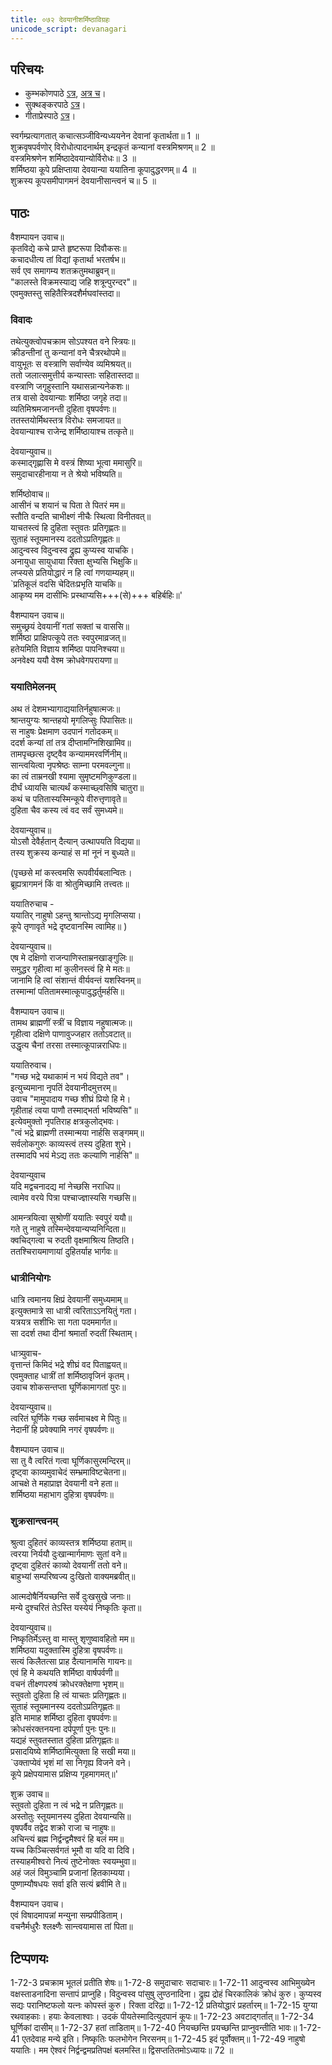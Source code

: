 ```yaml
---  
title: ०७२ देवयानीशर्मिष्ठाविग्रहः
unicode_script: devanagari
---  
```


## परिचयः
- कुम्भकोणपाठे [ऽत्र](https://archive.org/details/mahAbhArata-kumbhakoNam/page/n369), [अत्र च](https://sanskritdocuments.org/mirrors/mahabharata/mbhK/mahabharata-k-01-sa.html)।
- सुक्थङ्करपाठे [ऽत्र](http://bombay.indology.info/mahabharata/text/UD/MBh01.txt)।
- गीताप्रेस्पाठे [ऽत्र](https://archive.org/stream/mahabharata01ramauoft#page/564/mode/2up)।

स्वर्गम्प्रत्यागतात् कचात्सञ्जीविन्यध्ययनेन देवानां कृतार्थता॥ 1 ॥  
शुक्रवृषपर्वणोर् विरोधोत्पादनार्थम् इन्द्रकृतं कन्यानां वस्त्रमिश्रणम्॥ 2 ॥  
वस्त्रमिश्रणेन शर्मिष्ठादेवयान्योर्विरोधः॥ 3 ॥  
शर्मिष्ठया कूपे प्रक्षिप्ताया देवयान्या ययातिना कूपादुद्धरणम्॥ 4 ॥  
शुक्रस्य कूपसमीपागमनं देवयानीसान्त्वनं च॥ 5 ॥

## पाठः

वैशम्पायन उवाच॥  
कृतविद्ये कचे प्राप्ते हृष्टरूपा दिवौकसः॥  
कचादधीत्य तां विद्यां कृतार्था भरतर्षभ॥  
सर्व एव समागम्य शतक्रतुमथाब्रुवन्॥  
"कालस्ते विक्रमस्याद्य जहि शत्रून्पुरन्दर"॥  
एवमुक्तस्तु सहितैस्त्रिदशैर्मघवांस्तदा॥  

### विवादः
तथेत्युक्त्वोपचक्राम सोऽपश्यत वने स्त्रियः॥  
क्रीडन्तीनां तु कन्यानां वने चैत्ररथोपमे॥  
वायुभूतः स वस्त्राणि सर्वाण्येव व्यमिश्रयत्॥  
ततो जलात्समुत्तीर्य कन्यास्ताः सहितास्तदा॥  
वस्त्राणि जगृहुस्तानि यथासन्नान्यनेकशः॥  
तत्र वासो देवयान्याः शर्मिष्ठा जगृहे तदा॥  
व्यतिमिश्रमजानन्ती दुहिता वृषपर्वणः॥  
ततस्तयोर्मिथस्तत्र विरोधः समजायत॥  
देवयान्याश्च राजेन्द्र शर्मिष्ठायाश्च तत्कृते॥  

देवयान्युवाच॥  
कस्माद्गृह्णासि मे वस्त्रं शिष्या भूत्वा ममासुरि॥  
समुदाचारहीनाया न ते श्रेयो भविष्यति॥  

शर्मिष्ठोवाच॥  
आसीनं च शयानं च पिता ते पितरं मम॥  
स्तौति वन्दति चाभीक्ष्णं नीचैः स्थित्वा विनीतवत्॥  
याचतस्त्वं हि दुहिता स्तुवतः प्रतिगृह्णतः॥  
सुताहं स्तूयमानस्य ददतोऽप्रतिगृह्णतः॥  
आदुन्वस्व विदुन्वस्व द्रुह्य कुप्यस्व याचकि।  
अनायुधा सायुधाया रिक्ता क्षुभ्यसि भिक्षुकि॥  
लप्स्यसे प्रतियोद्धारं न हि त्वां गणयाम्यहम्॥  
`प्रतिकूलं वदसि चेदितःप्रभृति याचकि॥  
आकृष्य मम दासीभिः प्रस्थाप्यसि+++(से)+++ बहिर्बहिः॥'

वैशम्पायन उवाच॥  
समुच्छ्रयं देवयानीं गतां सक्तां च वाससि॥  
शर्मिष्ठा प्राक्षिपत्कूपे ततः स्वपुरमाव्रजत्॥  
हतेयमिति विज्ञाय शर्मिष्ठा पापनिश्चया॥  
अनवेक्ष्य ययौ वेश्म क्रोधवेगपरायणा॥  

### ययातिमेलनम्
अथ तं देशमभ्यागाद्ययातिर्नहुषात्मजः॥  
श्रान्तयुग्यः श्रान्तहयो मृगलिप्सुः पिपासितः॥  
स नाहुषः प्रेक्षमाण उदपानं गतोदकम्॥  
ददर्श कन्यां तां तत्र दीप्तामग्निशिखामिव॥  
तामपृच्छत्स दृष्ट्वैव कन्याममरवर्णिनीम्॥  
सान्त्वयित्वा नृपश्रेष्ठः साम्ना परमवल्गुना॥  
का त्वं ताम्रनखी श्यामा सुमृष्टमणिकुण्डला॥  
दीर्घं ध्यायसि चात्यर्थं कस्माच्छ्वसिषि चातुरा॥  
कथं च पतितास्यस्मिन्कूपे वीरुत्तृणावृते॥  
दुहिता चैव कस्य त्वं वद सर्वं सुमध्यमे॥  

देवयान्युवाच॥  
योऽसौ देवैर्हतान् दैत्यान् उत्थापयति विद्यया॥  
तस्य शुक्रस्य कन्याहं स मां नूनं न बुध्यते॥  

(पृच्छसे मां कस्त्वमसि रूपवीर्यबलान्वितः।  
ब्रूह्यत्रागमनं किं वा श्रोतुमिच्छामि तत्त्वतः॥  

ययातिरुचाच -  
ययातिर् नाहुषो ऽहन्तु श्रान्तोऽद्य मृगलिप्सया।  
कूपे तृणावृते भद्रे दृष्टवानस्मि त्वामिह॥
)

देवयान्युवाच॥  
एष मे दक्षिणो राजन्पाणिस्ताम्रनखाङ्गुलिः॥  
समुद्धर गृहीत्वा मां कुलीनस्त्वं हि मे मतः॥  
जानामि हि त्वां संशान्तं वीर्यवन्तं यशस्विनम्॥  
तस्मान्मां पतितामस्मात्कूपादुद्धर्तुमर्हसि॥  

वैशम्पायन उवाच॥  
तामथ ब्राह्मणीं स्त्रीं च विज्ञाय नहुषात्मजः॥  
गृहीत्वा दक्षिणे पाणावुज्जहार ततोऽवटात्॥  
उद्धृत्य चैनां तरसा तस्मात्कूपान्नराधिपः॥  

ययातिरुवाच।  
"गच्छ भद्रे यथाकामं न भयं विद्यते तव"।  
इत्युच्यमाना नृपतिं देवयानीदमुत्तरम्॥  
उवाच "मामुपादाय गच्छ शीघ्रं प्रियो हि मे।  
गृहीताहं त्वया पाणौ तस्माद्भर्ता भविष्यसि"॥   
इत्येवमुक्तो नृपतिराह क्षत्रकुलोद्भवः।  
"त्वं भद्रे ब्राह्मणी तस्मान्मया नार्हसि सङ्गमम्॥   
सर्वलोकगुरुः काव्यस्त्वं तस्य दुहिता शुभे।  
तस्मादपि भयं मेऽद्य ततः कल्याणि नार्हसि"॥  

देवयान्युवाच  
यदि मद्वचनादद्य मां नेच्छसि नराधिप॥  
त्वामेव वरये पित्रा पश्चाज्ज्ञास्यसि गच्छसि॥  

आमन्त्रयित्वा सुश्रोणीं ययातिः स्वपुरं ययौ॥  
गते तु नाहुषे तस्मिन्देवयान्यप्यनिन्दिता॥  
क्वचिद्गत्वा च रुदती वृक्षमाश्रित्य तिष्ठति।  
ततश्चिरायमाणायां दुहितर्याह भार्गवः॥  

### धात्रीनियोगः
धात्रि त्वमानय क्षिप्रं देवयानीं समुध्यमाम्॥  
इत्युक्तमात्रे सा धात्री त्वरिताऽऽनयितुं गता।  
यत्रयत्र सशीभिः सा गता पदममार्गत॥  
सा ददर्श तथा दीनां श्रमार्तां रुदतीं स्थिताम्।  

धात्र्युवाच-  
वृत्तान्तं किमिदं भद्रे शीघ्रं वद पिताह्वयत्॥  
एवमुक्ताह धात्रीं तां शर्मिष्ठावृजिनं कृतम्।  
उवाच शोकसन्तप्ता घूर्णिकामागतां पुरः॥

देवयान्युवाच॥  
त्वरितं घूर्णिके गच्छ सर्वमाचक्ष्व मे पितुः॥  
नेदानीं हि प्रवेक्यामि नगरं वृषपर्वणः॥  

वैशम्पायन उवाच॥  
सा तु वै त्वरितं गत्वा घूर्णिकासुरमन्दिरम्॥  
दृष्ट्वा काव्यमुवाचेदं सम्भ्रमाविष्टचेतना॥  
आचक्षे ते महाप्राज्ञ देवयानी वने हता॥  
शर्मिष्ठया महाभाग दुहित्रा वृषपर्वणः॥  

### शुक्रसान्त्वनम्
श्रुत्वा दुहितरं काव्यस्तत्र शर्मिष्ठया हताम्॥  
त्वरया निर्ययौ दुःखान्मार्गमाणः सुतां वने॥  
दृष्ट्वा दुहितरं काव्यो देवयानीं ततो वने॥  
बाहुभ्यां सम्परिष्वज्य दुःखितो वाक्यमब्रवीत्॥  

आत्मदोषैर्नियच्छन्ति सर्वे दुःखसुखे जनाः॥  
मन्ये दुश्चरितं तेऽस्ति यस्येयं निष्कृतिः कृता॥  

देवयान्युवाच॥  
निष्कृतिर्मेऽस्तु वा मास्तु शृणुष्वावहितो मम॥  
शर्मिष्ठया यदुक्तास्मि दुहित्रा वृषपर्वणः॥  
सत्यं किलैतत्सा प्राह दैत्यानामसि गायनः॥  
एवं हि मे कथयति शर्मिष्ठा वार्षपर्वणी॥  
वचनं तीक्ष्णपरुषं क्रोधरक्तेक्षणा भृशम्॥  
स्तुवतो दुहिता हि त्वं याचतः प्रतिगृह्णतः॥  
सुताहं स्तूयमानस्य ददतोऽप्रतिगृह्णतः॥  
इति मामाह शर्मिष्ठा दुहिता वृषपर्वणः॥  
क्रोधसंरक्तनयना दर्पपूर्णा पुनः पुनः॥  
यद्यहं स्तुवतस्तात दुहिता प्रतिगृह्णतः॥  
प्रसादयिष्ये शर्मिष्ठामित्युक्ता हि सखी मया॥  
`उक्ताप्येवं भृशं मां सा निगृह्य विजने वने।  
कूपे प्रक्षेपयामास प्रक्षिप्य गृहमागमत्॥'

शुक्र उवाच॥  
स्तुवतो दुहिता न त्वं भद्रे न प्रतिगृह्णतः॥  
अस्तोतुः स्तूयमानस्य दुहिता देवयान्यसि॥  
वृषपर्वैव तद्वेद शक्रो राजा च नाहुषः॥  
अचिन्त्यं ब्रह्म निर्द्वन्द्वमैश्वरं हि बलं मम॥  
यच्च किञ्चित्सर्वगतं भूमौ वा यदि वा दिवि।  
तस्याहमीश्वरो नित्यं तुष्टेनोक्तः स्वयम्भुवा॥  
अहं जलं विमुञ्चामि प्रजानां हितकाम्यया।  
पुष्णाम्यौषधयः सर्वा इति सत्यं ब्रवीमि ते॥  

वैशम्पायन उवाच।   
एवं विषादमापन्नां मन्युना सम्प्रपीडिताम्।  
वचनैर्मधुरैः श्लक्ष्णैः सान्त्वयामास तां पिता॥

## टिप्पणयः
1-72-3 प्रचक्राम भूतलं प्रतीति शेषः॥ 1-72-8 समुदाचारः सदाचारः॥ 1-72-11 आदुन्वस्व आभिमुख्येन वक्षस्ताडनादिना सन्तापं प्राप्नुहि। विदुन्वस्व पांसुषु लुण्ठनादिना। द्रुह्य द्रोहं चिरकालिकं क्रोधं कुरु। कुप्यस्व सद्यः परानिष्टफलो यत्नः कोपस्तं कुरु। रिक्ता दरिद्रा॥ 1-72-12 प्रतियोद्धारं प्रहर्तारम्॥ 1-72-15 युग्या रथवाहकाः। हयाः केवलाश्वाः। उदकं पीयतेस्मादित्युदपानं कूपः॥ 1-72-23 अवटाद्गर्तात्॥ 1-72-34 घूर्णिकां दासीम्॥ 1-72-37 हतां ताडिताम्॥ 1-72-40 नियच्छन्ति प्रयच्छन्ति प्राप्नुवन्तीति भावः॥ 1-72-41 एतदेवाह मन्ये इति। निष्कृतिः फलभोगेन निरसनम्॥ 1-72-45 इदं पूर्वोक्तम्॥ 1-72-49 नाहुषो ययातिः। मम ऐश्वरं निर्द्वन्द्वमप्रतिपक्षं बलमस्ति॥ द्विसप्ततितमोऽध्यायः॥ 72 ॥